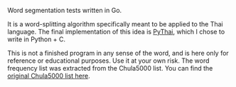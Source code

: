 Word segmentation tests written in Go. 

It is a word-splitting algorithm specifically meant to be applied to the Thai language. The final implementation of this idea is [PyThai](https://github.com/hermanschaaf/pythai), which I chose to write in Python + C.

This is not a finished program in any sense of the word, and is here only for reference or educational purposes. Use it at your own risk. The word frequency list was extracted from the Chula5000 list. You can find the [original Chula5000 list here](http://ling.arts.chula.ac.th/TNC/category.php?id=58&).
